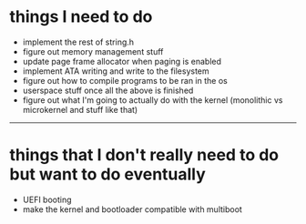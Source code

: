 # things I need to do
 - implement the rest of string.h
 - figure out memory management stuff
 - update page frame allocator when paging is enabled
 - implement ATA writing and write to the filesystem
 - figure out how to compile programs to be ran in the os
 - userspace stuff once all the above is finished
 - figure out what I'm going to actually do with the kernel (monolithic vs microkernel and stuff like that)

<hr>

# things that I don't really need to do but want to do eventually
 - UEFI booting
 - make the kernel and bootloader compatible with multiboot
